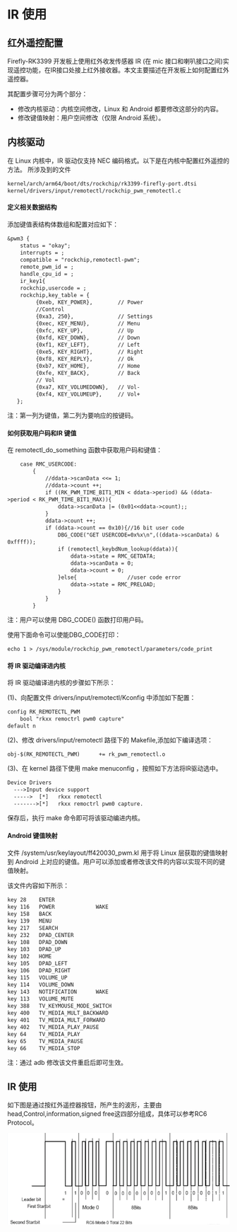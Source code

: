 
# IR 使用

## 红外遥控配置

Firefly-RK3399 开发板上使用红外收发传感器 IR (在 mic 接口和喇叭接口之间)实现遥控功能，在IR接口处接上红外接收器。本文主要描述在开发板上如何配置红外遥控器。

其配置步骤可分为两个部分：

*    修改内核驱动：内核空间修改，Linux 和 Android 都要修改这部分的内容。
*    修改键值映射：用户空间修改（仅限 Android 系统）。

## 内核驱动

在 Linux 内核中，IR 驱动仅支持 NEC 编码格式。以下是在内核中配置红外遥控的方法。
所涉及到的文件
```
kernel/arch/arm64/boot/dts/rockchip/rk3399-firefly-port.dtsi
kernel/drivers/input/remotectl/rockchip_pwm_remotectl.c
```
#### 定义相关数据结构

添加键值表结构体数组和配置对应如下：
```
&pwm3 {
    status = "okay";
    interrupts = ;
    compatible = "rockchip,remotectl-pwm";
    remote_pwm_id = ;
    handle_cpu_id = ; 
    ir_key1{
    rockchip,usercode = ;
    rockchip,key_table = {
         {0xeb, KEY_POWER},        // Power
         //Control
         {0xa3, 250},              // Settings
         {0xec, KEY_MENU},         // Menu
         {0xfc, KEY_UP},           // Up
         {0xfd, KEY_DOWN},         // Down
         {0xf1, KEY_LEFT},         // Left
         {0xe5, KEY_RIGHT},        // Right
         {0xf8, KEY_REPLY},        // Ok
         {0xb7, KEY_HOME},         // Home
         {0xfe, KEY_BACK},         // Back
         // Vol
         {0xa7, KEY_VOLUMEDOWN},   // Vol-
         {0xf4, KEY_VOLUMEUP},     // Vol+
   };
```
注：第一列为键值，第二列为要响应的按键码。

#### 如何获取用户码和IR 键值

在 remotectl_do_something 函数中获取用户码和键值：
```
    case RMC_USERCODE:
        {
            //ddata->scanData <<= 1;
            //ddata->count ++;
            if ((RK_PWM_TIME_BIT1_MIN < ddata->period) && (ddata->period < RK_PWM_TIME_BIT1_MAX)){
                ddata->scanData |= (0x01<<ddata->count);;
            }
            ddata->count ++;
            if (ddata->count == 0x10){//16 bit user code
                DBG_CODE("GET USERCODE=0x%x\n",((ddata->scanData) & 0xffff));
                if (remotectl_keybdNum_lookup(ddata)){
                    ddata->state = RMC_GETDATA;
                    ddata->scanData = 0;
                    ddata->count = 0;
                }else{                //user code error
                    ddata->state = RMC_PRELOAD;
                }
            }
        }
```
注：用户可以使用 DBG_CODE() 函数打印用户码。

使用下面命令可以使能DBG_CODE打印：
```
echo 1 > /sys/module/rockchip_pwm_remotectl/parameters/code_print
```

#### 将 IR 驱动编译进内核
将 IR 驱动编译进内核的步骤如下所示：

(1)、向配置文件 drivers/input/remotectl/Kconfig 中添加如下配置：
```
config RK_REMOTECTL_PWM
    bool "rkxx remoctrl pwm0 capture"
default n
```
(2)、修改 drivers/input/remotectl 路径下的 Makefile,添加如下编译选项：
```
obj-$(RK_REMOTECTL_PWM)      += rk_pwm_remotectl.o
```
(3)、在 kernel 路径下使用 make menuconfig ，按照如下方法将IR驱动选中。
```
Device Drivers
  --->Input device support
  ----->  [*]   rkxx remotectl
  ------->[*]   rkxx remoctrl pwm0 capture.
```
保存后，执行 make 命令即可将该驱动编进内核。
#### Android 键值映射

文件 /system/usr/keylayout/ff420030_pwm.kl 用于将 Linux 层获取的键值映射到 Android 上对应的键值。用户可以添加或者修改该文件的内容以实现不同的键值映射。

该文件内容如下所示：
```
key 28    ENTER
key 116   POWER             WAKE
key 158   BACK
key 139   MENU
key 217   SEARCH
key 232   DPAD_CENTER
key 108   DPAD_DOWN
key 103   DPAD_UP
key 102   HOME
key 105   DPAD_LEFT
key 106   DPAD_RIGHT
key 115   VOLUME_UP
key 114   VOLUME_DOWN
key 143   NOTIFICATION      WAKE
key 113   VOLUME_MUTE
key 388   TV_KEYMOUSE_MODE_SWITCH
key 400   TV_MEDIA_MULT_BACKWARD
key 401   TV_MEDIA_MULT_FORWARD
key 402   TV_MEDIA_PLAY_PAUSE
key 64    TV_MEDIA_PLAY
key 65    TV_MEDIA_PAUSE
key 66    TV_MEDIA_STOP
```
注：通过 adb 修改该文件重启后即可生效。

## IR 使用

如下图是通过按红外遥控器按钮，所产生的波形，主要由head,Control,information,signed free这四部分组成，具体可以参考RC6 Protocol。

![](img/ir.png)
